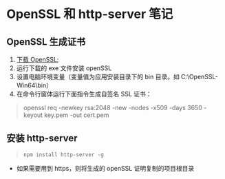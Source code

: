 # OpenSSL 和 http-server 笔记

## OpenSSL 生成证书

1. [下载 OpenSSL](https://oomake.com/download/openssl);
2. 运行下载的 exe 文件安装 openSSL
3. 设置电脑环境变量（变量值为应用安装目录下的 bin 目录。如 C:\OpenSSL-Win64\bin）
4. 在命令行窗体运行下面指令生成自签名 SSL 证书：

> openssl req -newkey rsa:2048 -new -nodes -x509 -days 3650 -keyout key.pem -out cert.pem

## 安装 http-server

> `npm install http-server -g`

- 如果需要用到 https，则将生成的 openSSL 证明复制的项目根目录
